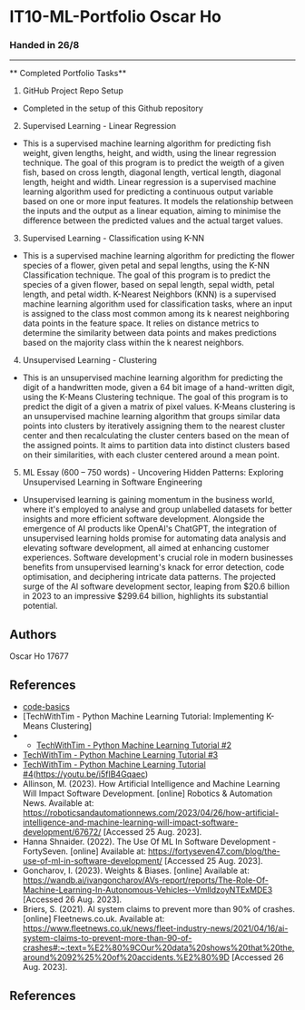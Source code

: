 # IT10-ML-Portfolio Oscar Ho
### Handed in 26/8

---

** Completed Portfolio Tasks**
1. GitHub Project Repo Setup
  - Completed in the setup of this Github repository
2. Supervised Learning - Linear Regression
  - This is a supervised machine learning algorithm for predicting  fish weight, given lengths, height, and width, using the linear regression technique. The goal of this program is to predict the weigth of a given fish, based on cross length, diagonal length, vertical length, diagonal length, height and width. Linear regression is a supervised machine learning algorithm used for predicting a continuous output variable based on one or more input features. It models the relationship between the inputs and the output as a linear equation, aiming to minimise the difference between the predicted values and the actual target values.
3. Supervised Learning - Classification using K-NN
  - This is a supervised machine learning algorithm for predicting the flower species of a flower, given petal and sepal lengths, using the K-NN Classification technique. The goal of this program is to predict the species of a given flower, based on sepal length, sepal width, petal length, and petal width. K-Nearest Neighbors (KNN) is a supervised machine learning algorithm used for classification tasks, where an input is assigned to the class most common among its k nearest neighboring data points in the feature space. It relies on distance metrics to determine the similarity between data points and makes predictions based on the majority class within the k nearest neighbors.
4. Unsupervised Learning - Clustering
  - This is an unsupervised machine learning algorithm for predicting the digit of a handwritten mode, given a 64 bit image of a hand-written digit, using the K-Means Clustering technique. The goal of this program is to predict the digit of a given a matrix of pixel values. K-Means clustering is an unsupervised machine learning algorithm that groups similar data points into clusters by iteratively assigning them to the nearest cluster center and then recalculating the cluster centers based on the mean of the assigned points. It aims to partition data into distinct clusters based on their similarities, with each cluster centered around a mean point.
5. ML Essay (600 – 750 words) - Uncovering Hidden Patterns: Exploring Unsupervised Learning in Software Engineering
  - Unsupervised learning is gaining momentum in the business world, where it's employed to analyse and group unlabelled datasets for better insights and more efficient software development. Alongside the emergence of AI products like OpenAI's ChatGPT, the integration of unsupervised learning holds promise for automating data analysis and elevating software development, all aimed at enhancing customer experiences. Software development's crucial role in modern businesses benefits from unsupervised learning's knack for error detection, code optimisation, and deciphering intricate data patterns. The projected surge of the AI software development sector, leaping from $20.6 billion in 2023 to an impressive $299.64 billion, highlights its substantial potential.


## Authors
Oscar Ho
17677

## References
* [code-basics](https://youtu.be/CQveSaMyEwM)
* [TechWithTim - Python Machine Learning Tutorial: Implementing K-Means Clustering]
* * [TechWithTim - Python Machine Learning Tutorial #2](https://youtu.be/45ryDIPHdGg)
* [TechWithTim - Python Machine Learning Tutorial #3](https://youtu.be/1BYu65vLKdA?list=PLzMcBGfZo4-mP7qA9cagf68V06sko5otr)
* [TechWithTim - Python Machine Learning Tutorial #4](https://youtu.be/bFTIQDCvIrc)(https://youtu.be/i5fIB4Gqaec)
* Allinson, M. (2023). How Artificial Intelligence and Machine Learning Will Impact Software Development. [online] Robotics & Automation News. Available at: https://roboticsandautomationnews.com/2023/04/26/how-artificial-intelligence-and-machine-learning-will-impact-software-development/67672/ [Accessed 25 Aug. 2023].
* Hanna Shnaider. (2022). The Use Of ML In Software Development - FortySeven. [online] Available at: https://fortyseven47.com/blog/the-use-of-ml-in-software-development/ [Accessed 25 Aug. 2023].
* Goncharov, I. (2023). Weights & Biases. [online] Available at: https://wandb.ai/ivangoncharov/AVs-report/reports/The-Role-Of-Machine-Learning-In-Autonomous-Vehicles--VmlldzoyNTExMDE3 [Accessed 26 Aug. 2023].
* Briers, S. (2021). AI system claims to prevent more than 90% of crashes. [online] Fleetnews.co.uk. Available at: https://www.fleetnews.co.uk/news/fleet-industry-news/2021/04/16/ai-system-claims-to-prevent-more-than-90-of-crashes#:~:text=%E2%80%9COur%20data%20shows%20that%20the,around%2092%25%20of%20accidents.%E2%80%9D [Accessed 26 Aug. 2023].

## References
